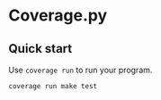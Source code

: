 # Coverage.py

## Quick start

Use ```coverage run``` to run your program.
```bash
coverage run make test
```
